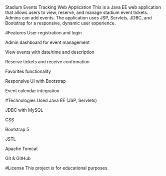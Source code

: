 Stadium Events Tracking Web Application
This is a Java EE web application that allows users to view, reserve, and manage stadium event tickets. Admins can add events.
The application uses JSP, Servlets, JDBC, and Bootstrap for a responsive, dynamic user experience.

 #Features
User registration and login

Admin dashboard for event management

View events with date/time and description

Reserve tickets and receive confirmation

Favorites functionality

Responsive UI with Bootstrap

Event calendar integration

#Technologies Used
Java EE (JSP, Servlets)

JDBC with MySQL

CSS

Bootstrap 5

JSTL

Apache Tomcat

Git & GitHub

#License
This project is for educational purposes.
